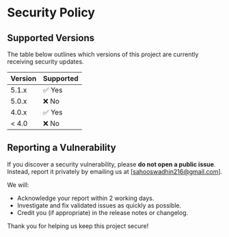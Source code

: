 # Security Policy

## Supported Versions

The table below outlines which versions of this project are currently receiving security updates.

| Version | Supported          |
| ------- | ------------------ |
| 5.1.x   | ✅ Yes              |
| 5.0.x   | ❌ No               |
| 4.0.x   | ✅ Yes              |
| < 4.0   | ❌ No               |

## Reporting a Vulnerability

If you discover a security vulnerability, please **do not open a public issue**. Instead, report it privately by emailing us at [sahooswadhin216@gmail.com].

We will:
- Acknowledge your report within 2 working days.
- Investigate and fix validated issues as quickly as possible.
- Credit you (if appropriate) in the release notes or changelog.

Thank you for helping us keep this project secure!
